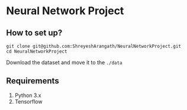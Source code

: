 # Neural Network Project

## How to set up? 
```
git clone git@github.com:ShreyeshArangath/NeuralNetworkProject.git
cd NeuralNetworkProject
```
Download the dataset and move it to the `./data`

## Requirements 
1. Python 3.x 
2. Tensorflow